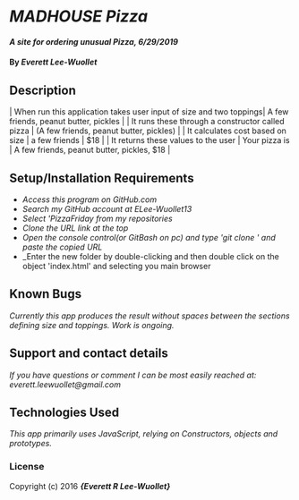 # _MADHOUSE Pizza_

#### _A site for ordering unusual Pizza, 6/29/2019_

#### By _Everett Lee-Wuollet_

## Description


| When run this application takes user input of size and two toppings| A few friends, peanut butter, pickles |
| It runs these through a constructor called pizza | (A few friends, peanut butter, pickles) |
| It calculates cost based on size | a few friends | $18 |
| It returns these values to the user | Your pizza is | A few friends, peanut butter, pickles, $18 |


## Setup/Installation Requirements

* _Access this program on GitHub.com_
* _Search my GitHub account at ELee-Wuollet13_
* _Select 'PizzaFriday from my repositories_
* _Clone the URL link at the top_
* _Open the console control(or GitBash on pc) and type 'git clone ' and paste the copied URL_
* _Enter the new folder by double-clicking and then double click on the object 'index.html' and selecting you main browser

## Known Bugs

_Currently this app produces the result without spaces between the sections defining size and toppings. Work is ongoing._

## Support and contact details

_If you have questions or comment I can be most easily reached at: everett.leewuollet@gmail.com_

## Technologies Used

_This app primarily uses JavaScript, relying on Constructors, objects and prototypes._

### License

Copyright (c) 2016 **_{Everett R Lee-Wuollet}_**
